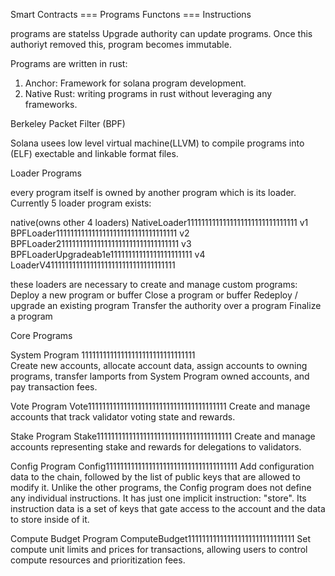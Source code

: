 Smart Contracts === Programs
Functons === Instructions

programs are statelss
Upgrade authority can update programs. Once this authoriyt removed this, program becomes immutable.

Programs are written in rust:

1. Anchor: Framework for solana program development.
2. Native Rust: writing programs in rust without leveraging any frameworks.

Berkeley Packet Filter (BPF)

Solana usees low level virtual machine(LLVM) to compile programs into (ELF) exectable and linkable format files.

Loader Programs

every program itself is owned by another program which is its loader.
Currently 5 loader program exists:

native(owns other 4 loaders) NativeLoader1111111111111111111111111111111
v1 BPFLoader1111111111111111111111111111111111
v2 BPFLoader2111111111111111111111111111111111
v3 BPFLoaderUpgradeab1e11111111111111111111111
v4 LoaderV411111111111111111111111111111111111

these loaders are necessary to create and manage custom programs:
Deploy a new program or buffer
Close a program or buffer
Redeploy / upgrade an existing program
Transfer the authority over a program
Finalize a program

Core Programs

System Program 11111111111111111111111111111111  
Create new accounts, allocate account data, assign accounts to owning programs, transfer lamports from System Program owned accounts, and pay transaction fees.

Vote Program Vote111111111111111111111111111111111111111
Create and manage accounts that track validator voting state and rewards.

Stake Program Stake11111111111111111111111111111111111111
Create and manage accounts representing stake and rewards for delegations to validators.

Config Program Config1111111111111111111111111111111111111
Add configuration data to the chain, followed by the list of public keys that are allowed to modify it. Unlike the other programs, the Config program does not define any individual instructions. It has just one implicit instruction: "store". Its instruction data is a set of keys that gate access to the account and the data to store inside of it.

Compute Budget Program ComputeBudget111111111111111111111111111111
Set compute unit limits and prices for transactions, allowing users to control compute resources and prioritization fees.
